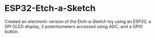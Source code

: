 # ESP32-Etch-a-Sketch
Created an electronic version of the Etch-a-Sketch toy using an ESP32, a SPI OLED display, 2 potentiometers accessed using ADC, and a GPIO button.
